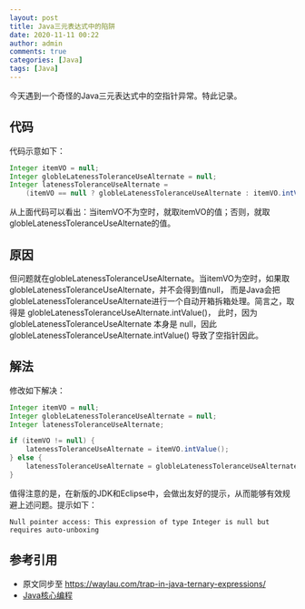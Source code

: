 ```yaml
---
layout: post
title: Java三元表达式中的陷阱 
date: 2020-11-11 00:22
author: admin
comments: true
categories: [Java]
tags: [Java]
---
```


今天遇到一个奇怪的Java三元表达式中的空指针异常。特此记录。

<!-- more -->



## 代码

代码示意如下：

```java
Integer itemVO = null;
Integer globleLatenessToleranceUseAlternate = null;
Integer latenessToleranceUseAlternate =
    (itemVO == null ? globleLatenessToleranceUseAlternate : itemVO.intValue());
```

从上面代码可以看出：当itemVO不为空时，就取itemVO的值；否则，就取globleLatenessToleranceUseAlternate的值。

## 原因

但问题就在globleLatenessToleranceUseAlternate。当itemVO为空时，如果取globleLatenessToleranceUseAlternate，并不会得到值null，
而是Java会把globleLatenessToleranceUseAlternate进行一个自动开箱拆箱处理。简言之，取得是 globleLatenessToleranceUseAlternate.intValue()，
此时，因为globleLatenessToleranceUseAlternate 本身是 null，因此 globleLatenessToleranceUseAlternate.intValue() 导致了空指针因此。

## 解法

修改如下解决：

```java
Integer itemVO = null;
Integer globleLatenessToleranceUseAlternate = null;
Integer latenessToleranceUseAlternate;

if (itemVO != null) {
    latenessToleranceUseAlternate = itemVO.intValue();
} else {
    latenessToleranceUseAlternate = globleLatenessToleranceUseAlternate;
}

```



值得注意的是，在新版的JDK和Eclipse中，会做出友好的提示，从而能够有效规避上述问题。提示如下：


```
Null pointer access: This expression of type Integer is null but requires auto-unboxing
```


## 参考引用

* 原文同步至 <https://waylau.com/trap-in-java-ternary-expressions/>
*  [Java核心编程](https://github.com/waylau/modern-java-demos)